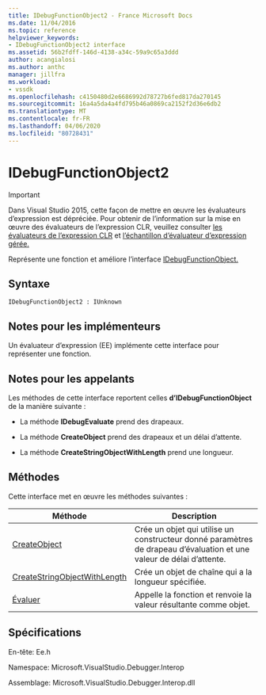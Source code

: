 ```yaml
---
title: IDebugFunctionObject2 - France Microsoft Docs
ms.date: 11/04/2016
ms.topic: reference
helpviewer_keywords:
- IDebugFunctionObject2 interface
ms.assetid: 56b2fdff-146d-4138-a34c-59a9c65a3ddd
author: acangialosi
ms.author: anthc
manager: jillfra
ms.workload:
- vssdk
ms.openlocfilehash: c4150480d2e6686992d78727b6fed817da270145
ms.sourcegitcommit: 16a4a5da4a4fd795b46a0869ca2152f2d36e6db2
ms.translationtype: MT
ms.contentlocale: fr-FR
ms.lasthandoff: 04/06/2020
ms.locfileid: "80728431"
---
```

# <a name="idebugfunctionobject2"></a>IDebugFunctionObject2
> [!IMPORTANT]
> Dans Visual Studio 2015, cette façon de mettre en œuvre les évaluateurs d’expression est dépréciée. Pour obtenir de l’information sur la mise en œuvre des évaluateurs de l’expression CLR, veuillez consulter [les évaluateurs de l’expression CLR](https://github.com/Microsoft/ConcordExtensibilitySamples/wiki/CLR-Expression-Evaluators) et [l’échantillon d’évaluateur d’expression gérée.](https://github.com/Microsoft/ConcordExtensibilitySamples/wiki/Managed-Expression-Evaluator-Sample)

 Représente une fonction et améliore l’interface [IDebugFunctionObject.](../../../extensibility/debugger/reference/idebugfunctionobject.md)

## <a name="syntax"></a>Syntaxe

```
IDebugFunctionObject2 : IUnknown
```

## <a name="notes-for-implementers"></a>Notes pour les implémenteurs
 Un évaluateur d’expression (EE) implémente cette interface pour représenter une fonction.

## <a name="notes-for-callers"></a>Notes pour les appelants
 Les méthodes de cette interface reportent celles **d’IDebugFunctionObject** de la manière suivante :

- La méthode **IDebugEvaluate** prend des drapeaux.

- La méthode **CreateObject** prend des drapeaux et un délai d’attente.

- La méthode **CreateStringObjectWithLength** prend une longueur.

## <a name="methods"></a>Méthodes
 Cette interface met en œuvre les méthodes suivantes :

|Méthode|Description|
|------------|-----------------|
|[CreateObject](../../../extensibility/debugger/reference/idebugfunctionobject2-createobject.md)|Crée un objet qui utilise un constructeur donné paramètres de drapeau d’évaluation et une valeur de délai d’attente.|
|[CreateStringObjectWithLength](../../../extensibility/debugger/reference/idebugfunctionobject2-createstringobjectwithlength.md)|Crée un objet de chaîne qui a la longueur spécifiée.|
|[Évaluer](../../../extensibility/debugger/reference/idebugfunctionobject2-evaluate.md)|Appelle la fonction et renvoie la valeur résultante comme objet.|

## <a name="requirements"></a>Spécifications
 En-tête: Ee.h

 Namespace: Microsoft.VisualStudio.Debugger.Interop

 Assemblage: Microsoft.VisualStudio.Debugger.Interop.dll
